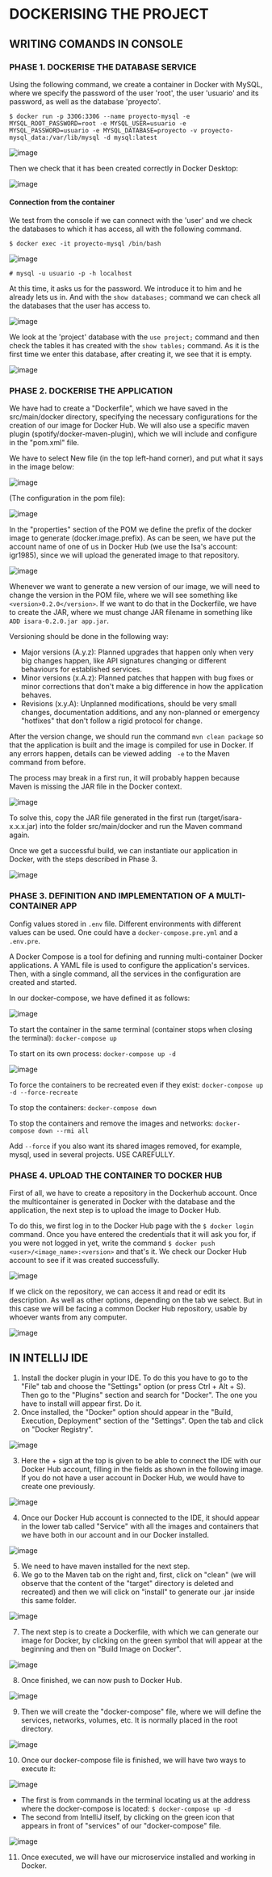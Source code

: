 # DOCKERISING THE PROJECT

## WRITING COMANDS IN CONSOLE

### PHASE 1. DOCKERISE THE DATABASE SERVICE

Using the following command, we create a container in Docker with MySQL, where we specify the password of the user 'root', the user 'usuario' and its password, as well as the database 'proyecto'.

`$ docker run -p 3306:3306 --name proyecto-mysql -e MYSQL_ROOT_PASSWORD=root -e MYSQL_USER=usuario -e MYSQL_PASSWORD=usuario -e MYSQL_DATABASE=proyecto -v proyecto-mysql_data:/var/lib/mysql -d mysql:latest`

![image](https://user-images.githubusercontent.com/98974760/212563524-d450aa55-2466-4f21-8664-3e00aa695f5f.png)

Then we check that it has been created correctly in Docker Desktop:

![image](https://user-images.githubusercontent.com/98974760/212563536-85cb47b1-1c49-4f44-a987-00bbbdaad149.png)

#### Connection from the container

We test from the console if we can connect with the 'user' and we check the databases to which it has access, all with the following command.

`$ docker exec -it proyecto-mysql /bin/bash`

![image](https://user-images.githubusercontent.com/98974760/212563954-8c61459b-9de9-46de-a1d6-ae526cf24bf3.png)

`# mysql -u usuario -p -h localhost`

At this time, it asks us for the password. We introduce it to him and he already lets us in. And with the `show databases;` command we can check all the databases that the user has access to.

![image](https://user-images.githubusercontent.com/98974760/212563975-4cc318dd-85b8-4fea-820f-9110bb4feb73.png)

We look at the 'project' database with the `use project;` command and then check the tables it has created with the `show tables;` command.
As it is the first time we enter this database, after creating it, we see that it is empty.

![image](https://user-images.githubusercontent.com/98974760/212564081-101e92de-784b-480f-ab49-dcc71c5dd4a6.png)


### PHASE 2. DOCKERISE THE APPLICATION

We have had to create a "Dockerfile", which we have saved in the src/main/docker directory, specifying the necessary configurations for the creation of our image for Docker Hub. We will also use a specific maven plugin (spotify/docker-maven-plugin), which we will include and configure in the "pom.xml" file.

We have to select New file (in the top left-hand corner), and put what it says in the image below:

![image](https://user-images.githubusercontent.com/58866375/215343670-1c0f8ee7-c6f8-4e67-ab28-37625a72e21c.png)

(The configuration in the pom file):

![image](https://user-images.githubusercontent.com/98974760/214931223-ddd3211f-d0d7-467b-9996-e86595f73ca5.png)

In the "properties" section of the POM we define the prefix of the docker image to generate (docker.image.prefix). As can be seen, we have put the account name of one of us in Docker Hub (we use the Isa's account: igr1985), since we will upload the generated image to that repository.

![image](https://user-images.githubusercontent.com/98974760/214932122-566c5e38-a5e2-49f7-9728-32e17e28bf10.png)

Whenever we want to generate a new version of our image, we will need to change the version in the POM file, where we will see something like ``<version>0.2.0</version>``. If we want to do that in the Dockerfile, we have to create the JAR, where we must change JAR filename in something like ``ADD isara-0.2.0.jar app.jar``.

Versioning should be done in the following way:
- Major versions (A.y.z): Planned upgrades that happen only when very big changes happen, like API signatures changing or different behaviours for established services.
- Minor versions (x.A.z): Planned patches that happen with bug fixes or minor corrections that don't make a big difference in how the application behaves.
- Revisions (x.y.A): Unplanned modifications, should be very small changes, documentation additions, and any non-planned or emergency "hotfixes" that don't follow a rigid protocol for change.

After the version change, we should run the command ``mvn clean package`` so that the application is built and the image is compiled for use in Docker.
If any errors happen, details can be viewed adding `` -e`` to the Maven command from before.

The process may break in a first run, it will probably happen because Maven is missing the JAR file in the Docker context.

![image](https://user-images.githubusercontent.com/98974760/213020455-9f92edb0-0438-440a-b3c3-0e907705f8bc.png)

To solve this, copy the JAR file generated in the first run (target/isara-x.x.x.jar) into the folder src/main/docker and run the Maven command again.

Once we get a successful build, we can instantiate our application in Docker, with the steps described in Phase 3.

![image](https://user-images.githubusercontent.com/98974760/213020006-00c62597-2d61-4df3-a5ba-d9fda5649d38.png)


### PHASE 3. DEFINITION AND IMPLEMENTATION OF A MULTI-CONTAINER APP

Config values stored in ``.env`` file. Different environments with different values can be used. One could have a ``docker-compose.pre.yml`` and a ``.env.pre``.

A Docker Compose is a tool for defining and running multi-container Docker applications. A YAML file is used to configure the application's services. Then, with a single command, all the services in the configuration are created and started.

In our docker-compose, we have defined it as follows: 

![image](https://user-images.githubusercontent.com/58866375/215344221-a3a40b29-3d07-4e13-be77-fa423ba79530.png)

To start the container in the same terminal (container stops when closing the terminal):
``docker-compose up``

To start on its own process: ``docker-compose up -d``

![image](https://user-images.githubusercontent.com/98974760/213020638-8a02a797-1d05-4cfc-ae23-3ea30fad31e5.png)

To force the containers to be recreated even if they exist:
``docker-compose up -d --force-recreate``

To stop the containers: ``docker-compose down``

To stop the containers and remove the images and networks:
``docker-compose down --rmi all``

Add ``--force`` if you also want its shared images removed,
for example, mysql, used in several projects. USE CAREFULLY.


### PHASE 4. UPLOAD THE CONTAINER TO DOCKER HUB

First of all, we have to create a repository in the Dockerhub account. Once the multicontainer is generated in Docker with the database and the application, the next step is to upload the image to Docker Hub.

To do this, we first log in to the Docker Hub page with the ``$ docker login`` command. Once you have entered the credentials that it will ask you for, if you were not logged in yet, write the command ``$ docker push <user>/<image_name>:<version>`` and that's it. We check our Docker Hub account to see if it was created successfully.

![image](https://user-images.githubusercontent.com/98974760/213216759-5c257495-12bc-4aef-81d0-1d5139485f25.png)

If we click on the repository, we can access it and read or edit its description. As well as other options, depending on the tab we select. But in this case we will be facing a common Docker Hub repository, usable by whoever wants from any computer.

![image](https://user-images.githubusercontent.com/98974760/213217574-2bc303e6-b617-4c39-b3ba-610f6300a076.png)


## IN INTELLIJ IDE

1. Install the docker plugin in your IDE. To do this you have to go to the "File" tab and choose the "Settings" option (or press Ctrl + Alt + S). Then go to the "Plugins" section and search for "Docker". The one you have to install will appear first. Do it.
2. Once installed, the "Docker" option should appear in the "Build, Execution, Deployment" section of the "Settings". Open the tab and click on "Docker Registry".

![image](https://user-images.githubusercontent.com/98974760/214920697-0f67d7d7-4385-4f4b-a790-9ea260a1e97a.png)

3. Here the + sign at the top is given to be able to connect the IDE with our Docker Hub account, filling in the fields as shown in the following image. If you do not have a user account in Docker Hub, we would have to create one previously.

![image](https://user-images.githubusercontent.com/98974760/214921220-786fa793-374d-4e99-b45a-292f7fdd5632.png)

4. Once our Docker Hub account is connected to the IDE, it should appear in the lower tab called "Service" with all the images and containers that we have both in our account and in our Docker installed.

![image](https://user-images.githubusercontent.com/98974760/214923701-658edc5b-53e7-4713-bc10-7875c384df41.png)

5. We need to have maven installed for the next step.
6. We go to the Maven tab on the right and, first, click on "clean" (we will observe that the content of the "target" directory is deleted and recreated) and then we will click on "install" to generate our .jar inside this same folder.

![image](https://user-images.githubusercontent.com/98974760/214926765-ff4afd37-e3f1-498f-afb4-8b9594a65e25.png)

7. The next step is to create a Dockerfile, with which we can generate our image for Docker, by clicking on the green symbol that will appear at the beginning and then on "Build Image on Docker".

![image](https://user-images.githubusercontent.com/98974760/214927325-ee2695fb-6d32-4c22-bdd1-44dd1ed7d9a7.png)

8. Once finished, we can now push to Docker Hub.

![image](https://user-images.githubusercontent.com/98974760/214927585-cd9db6c0-cad9-4c31-9b36-4cc761130e86.png)

9. Then we will create the "docker-compose" file, where we will define the services, networks, volumes, etc. It is normally placed in the root directory.

![image](https://user-images.githubusercontent.com/98974760/214928192-bc1b4f81-6ecd-4dbe-8ccc-da56997f476c.png)

10. Once our docker-compose file is finished, we will have two ways to execute it:

![image](https://user-images.githubusercontent.com/58866375/215345193-07416b9c-2477-4cf5-acc7-efe9b2e47c64.png)

   - The first is from commands in the terminal locating us at the address where the docker-compose is located: `$ docker-compose up -d`
   - The second from IntelliJ itself, by clicking on the green icon that appears in front of "services" of our "docker-compose" file.

![image](https://user-images.githubusercontent.com/98974760/214929269-22e89f1d-73f2-4c15-ade0-05d36e5529f5.png)

11. Once executed, we will have our microservice installed and working in Docker.
